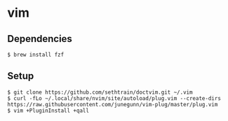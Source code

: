 vim
====

Dependencies
------------

    $ brew install fzf

Setup
-----

    $ git clone https://github.com/sethtrain/doctvim.git ~/.vim
    $ curl -fLo ~/.local/share/nvim/site/autoload/plug.vim --create-dirs https://raw.githubusercontent.com/junegunn/vim-plug/master/plug.vim
    $ vim +PluginInstall +qall
